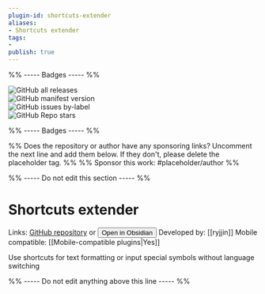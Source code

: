 ```yaml
---
plugin-id: shortcuts-extender
aliases:
- Shortcuts extender
tags: 
- 
publish: true
---
```


%% ----- Badges ----- %%

![GitHub all releases](https://img.shields.io/github/downloads/ryjjin/Obsidian-shortcuts-extender/total?color=573E7A&logo=github&style=for-the-badge)   
![GitHub manifest version](https://img.shields.io/github/manifest-json/v/ryjjin/Obsidian-shortcuts-extender?color=573E7A&logo=github&style=for-the-badge)   
![GitHub issues by-label](https://img.shields.io/github/issues/ryjjin/Obsidian-shortcuts-extender/help%20wanted?color=573E7A&logo=github&style=for-the-badge)   
![GitHub Repo stars](https://img.shields.io/github/stars/ryjjin/Obsidian-shortcuts-extender?color=573E7A&logo=github&style=for-the-badge)

%% ----- Badges ----- %%

%% Does the repository or author have any sponsoring links? Uncomment the next line and add them below. If they don't, please delete the placeholder tag. %%
%% Sponsor this work: #placeholder/author %%

%% ----- Do not edit this section ----- %%

# Shortcuts extender

Links: [GitHub repository](https://github.com/ryjjin/Obsidian-shortcuts-extender) or [<button id=HH>Open in Obsidian</button>](obsidian://goto-plugin?id=shortcuts-extender)
Developed by: [[ryjjin]]
Mobile compatible: [[Mobile-compatible plugins|Yes]]

Use shortcuts for text formatting or input special symbols without language switching

%% ----- Do not edit anything above this line ----- %% 
